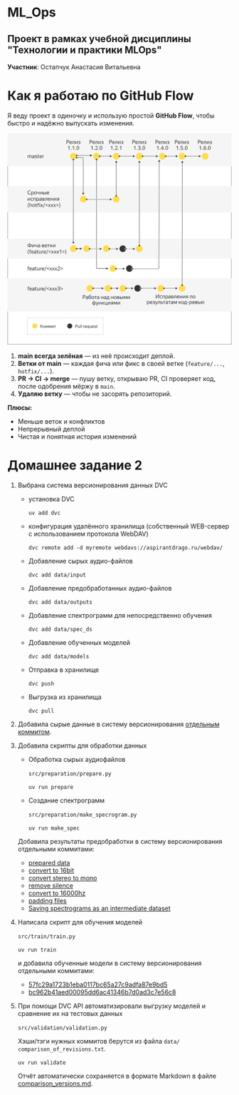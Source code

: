 # ML_Ops

## Проект в рамках учебной дисциплины "Технологии и практики MLOps"

**Участник**: Остапчук Анастасия Витальевна

# Как я работаю по GitHub Flow

Я веду проект в одиночку и использую простой **GitHub Flow**, чтобы быстро и надёжно выпускать изменения.

![GitHub Flow](static/githubflow.svg)

1. **main всегда зелёная** — из неё происходит деплой.
2. **Ветки от main** — каждая фича или фикс в своей ветке (`feature/...`, `hotfix/...`).
3. **PR → CI → merge** — пушу ветку, открываю PR, CI проверяет код, после одобрения мёржу в `main`.
4. **Удаляю ветку** — чтобы не засорять репозиторий.

**Плюсы:**

* Меньше веток и конфликтов
* Непрерывный деплой
* Чистая и понятная история изменений

# Домашнее задание 2

1. Выбрана система версионирования данных DVC

    - установка DVC
        ```shell
        uv add dvc
        ```
    - конфигурация удалённого хранилища 
    (собственный WEB-сервер с использованием протокола WebDAV)
        ```shell
        dvc remote add -d myremote webdavs://aspirantdrago.ru/webdav/
        ```
    - Добавление сырых аудио-файлов
        ```shell
        dvc add data/input
        ```
    - Добавление предобработанных аудио-файлов
        ```shell
        dvc add data/outputs
        ```
    - Добавление спектрограмм для непосредственно обучения
        ```shell
        dvc add data/spec_ds
        ```
    - Добавление обученных моделей
        ```shell
        dvc add data/models
        ```
    - Отправка в хранилище
        ```shell
        dvc push
        ```
    - Выгрузка из хранилища
        ```shell
        dvc pull
        ```

2. Добавила сырые данные в систему версионирования 
   [отдельным коммитом](https://github.com/aniciya777/ML_Ops/commit/d78a49af2dea2e81b8d82c4355cc942ccb5276ca).
3. Добавила скрипты для обработки данных
    - Обработка сырых аудиофайлов
   
      `src/preparation/prepare.py`
   
      ```shell
      uv run prepare
      ```
      
    - Создание спектрограмм
   
      `src/preparation/make_specrogram.py`
   
      ```shell
      uv run make_spec
      ```

    Добавила результаты предобработки в систему версионирования отдельными коммитами:
    - [prepared data](https://github.com/aniciya777/ML_Ops/commit/631fafdca3ba2fde97823037883b8c48677c2cb7)
    - [convert to 16bit](https://github.com/aniciya777/ML_Ops/commit/48ee6432055239069887ab44a2b6299a623d0f04)
    - [convert stereo to mono](https://github.com/aniciya777/ML_Ops/commit/5025596e8c3193c5a43f97999123fd2bbe26657d)
    - [remove silence](https://github.com/aniciya777/ML_Ops/commit/20e25f5d5fdcfa8ded1d9f1a62ad4ba43350d35d)
    - [convert to 16000hz](https://github.com/aniciya777/ML_Ops/commit/8b4029bb6c466c477b0ea37459db343f9558dc3e)
    - [padding files](https://github.com/aniciya777/ML_Ops/commits/hw_2/?before=04986885a68f303c57d47a26623edbe8029a6509+35)
    - [Saving spectrograms as an intermediate dataset](https://github.com/aniciya777/ML_Ops/commit/7769e480f3dab87ce5363b8178648809524f0ff5)

4. Написала скрипт для обучения моделей
   
   `src/train/train.py`

   ```shell
   uv run train
   ```   

   и добавила обученные модели в систему версионирования отдельными коммитами:
      - [57fc29a1723b1eba0117bc65a27c9adfa87e9bd5](https://github.com/aniciya777/ML_Ops/commit/57fc29a1723b1eba0117bc65a27c9adfa87e9bd5)
      - [bc962b41aed00095dd6ac41346b7d0ad3c7e56c8](https://github.com/aniciya777/ML_Ops/commit/bc962b41aed00095dd6ac41346b7d0ad3c7e56c8)

5. При помощи DVC API автоматизировали выгрузку моделей и сравнение их на тестовых данных
   
   `src/validation/validation.py`

   Хэши/тэги нужных коммитов берутся из файла `data/сomparison_of_revisions.txt`.

   ```shell
   uv run validate
   ```
   
   Отчёт автоматически сохраняется в формате Markdown в файле
   [comparison_versions.md](comparison_versions.md).
